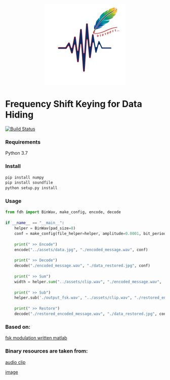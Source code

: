 <p align="center">
  <img width="256" src="https://raw.githubusercontent.com/GiovanniCapizzi/fdh/master/assets/logo.png">
</p>

# Frequency Shift Keying for Data Hiding
[![Build Status](https://travis-ci.org/GiovanniCapizzi/fdh.svg?branch=master)](https://travis-ci.org/GiovanniCapizzi/fdh)
### Requirements
Python 3.7

### Install
```bash
pip install numpy
pip install soundfile
python setup.py install
```

### Usage 
```python
from fdh import BinWav, make_config, encode, decode

if __name__ == "__main__":
    helper = BinWav(pad_size=8)
    conf = make_config(file_helper=helper, amplitude=0.0001, bit_period=1 / 44100, redundancy=2)

    print(" >> Encode")
    encode("../assets/data.jpg", "./encoded_message.wav", conf)

    print(" >> Decode")
    decode("./encoded_message.wav", "./data_restored.jpg", conf)

    print(" >> Sum")
    width = helper.sum("../assets/clip.wav", "./encoded_message.wav", './output_fsk.wav')

    print(" >> Sub")
    helper.sub('./output_fsk.wav', "../assets/clip.wav", "./restored_encoded_message.wav", message_width=width)

    print(" >> Restore")
    decode("./restored_encoded_message.wav", "./data_restored.jpg", conf)

```

### Based on:
[fsk modulation written matlab](https://it.mathworks.com/matlabcentral/fileexchange/44821-matlab-code-for-fsk-modulation-and-demodulation)

### Binary resources are taken from: 
[audio clip](https://freesound.org/people/InspectorJ/sounds/406085/)

[image](https://www.publicdomainpictures.net/ru/view-image.php?image=35696)

